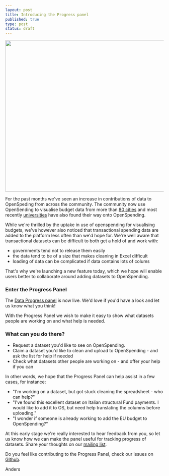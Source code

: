 ```yaml
---
layout: post
title: Introducing the Progress panel
published: true
type: post
status: draft
---
```


<img alt="" src="http://farm8.staticflickr.com/7287/8736993520_01ab3f689d_b_d.jpg" title="The Progress Panel" class="alignnone" width="640" height="480" />

For the past months we've seen an increase in contributions of data to OpenSpeding from across the community. The community now use OpenSending to visualise budget data from more than [80 cities](http://apps.openspending.org/maps/) and most recently [universities](http://openspending.org/ugr-spending) have also found their way onto OpenSpending.

While we're thrilled by the uptake in use of openspending for visualising budgets, we've however also noticed that transactional spending data are added to the platform less often than we'd hope for. We're well aware that transactional datasets can be difficult to both get a hold of and work with:
- governments tend not to release them easily 
- the data tend to be of a size that makes cleaning in Excel difficult
- loading of data can be complicated if data contains lots of colums

That's why we're launching a new feature today, which we hope will enable users better to collaborate around adding datasets to OpenSpending.

### Enter the Progress Panel
The [Data Progress panel](http://progress.openspending.org/) is now live. We'd love if you'd have a look and let us know what you think! 

With the Progress Panel we wish to make it easy to show what datasets people are working on and what help is needed. 

### What can you do there?
- Request a dataset you'd like to see on OpenSpending. 
- Claim a dataset you'd like to clean and upload to OpenSpending - and ask the list for help if needed
- Check what datasets other people are working on - and offer your help if you can

In other words, we hope that the Progress Panel can help assist in a few cases, for instance:
- "I'm working on a dataset, but got stuck cleaning the spreadsheet - who can help?"
- "I've found this excellent dataset on Italian structural Fund payments. I would like to add it to OS, but need help translating the columns before uploading."
- "I wonder if someone is already working to add the EU budget to OpenSpending?"

At this early stage we're really interested to hear feedback from you, so let us know how we can make the panel useful for tracking progress of datasets. Share your thoughts on our [mailing list](http://lists.okfn.org/mailman/listinfo/openspending). 

Do you feel like contributing to the Progress Panel, check our issues on [Github](https://github.com/openspending/dataprogress/issues). 


Anders
